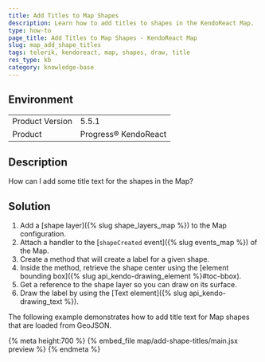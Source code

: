 ```yaml
---
title: Add Titles to Map Shapes
description: Learn how to add titles to shapes in the KendoReact Map.
type: how-to
page_title: Add Titles to Map Shapes - KendoReact Map
slug: map_add_shape_titles
tags: telerik, kendoreact, map, shapes, draw, title
res_type: kb
category: knowledge-base
---
```


## Environment

<table>
    <tbody>
	    <tr>
	    	<td>Product Version</td>
	    	<td>5.5.1</td>
	    </tr>
	    <tr>
	    	<td>Product</td>
	    	<td>Progress® KendoReact</td>
	    </tr>
    </tbody>
</table>

## Description

How can I add some title text for the shapes in the Map?

## Solution

1. Add a [shape layer]({% slug shape_layers_map %}) to the Map configuration.
1. Attach a handler to the [`shapeCreated` event]({% slug events_map %}) of the Map.
1. Create a method that will create a label for a given shape.
1. Inside the method, retrieve the shape center using the [element bounding box]({% slug api_kendo-drawing_element %}#toc-bbox).
1. Get a reference to the shape layer so you can draw on its surface.
1. Draw the label by using the [Text element]({% slug api_kendo-drawing_text %}).

The following example demonstrates how to add title text for Map shapes that are loaded from GeoJSON.

{% meta height:700 %}
{% embed_file map/add-shape-titles/main.jsx preview %}
{% endmeta %}
